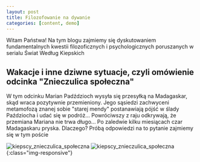 ```yaml
---
layout: post
title: Filozofowanie na dywanie
categories: [content, demo]
---
```


Witam Państwa! Na tym blogu zajmiemy się dyskutowaniem fundamentalnych kwestii filozoficznych i psychologicznych poruszanych w serialu Świat Według Kiepskich

## Wakacje i inne dziwne sytuacje, czyli omówienie odcinka "Znieczulica społeczna"

W tym odcinku Marian Padździoch wysyła się przesyłką na Madagaskar, skąd wraca pozytywnie przemieniony. Jego sąsiedzi zachwyceni metamofozą znanej sobie "starej mendy" postanawiają pójść w ślady Paździocha i udać się w podróż... Powróciwszy z raju odkrywają, że przemiana Mariana nie trwa długo... Po zaledwie kilku miesiącach czar Madagaskaru pryska. Dlaczego? Próbą odpowiedzi na to pytanie zajmiemy się w tym poście

![kiepscy_znieczulica_społeczna](/assets/image/kiepscy_znieczulica_społeczna.PNG "PaPaPa")
![kiepscy_znieczulica_społeczna](/assets/image/kiepscy_znieczulica_społeczna.PNG){:class="img-responsive"}

